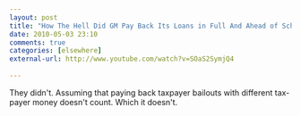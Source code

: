 ```yaml
---
layout: post  
title: "How The Hell Did GM Pay Back Its Loans in Full And Ahead of Schedule?"  
date: 2010-05-03 23:10  
comments: true  
categories: [elsewhere]
external-url: http://www.youtube.com/watch?v=SOaS2SymjQ4
  
---
```


They didn't. Assuming that paying back taxpayer bailouts with different tax-payer money doesn't count. Which it doesn't.
